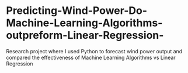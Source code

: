 # Predicting-Wind-Power-Do-Machine-Learning-Algorithms-outpreform-Linear-Regression-
Research project where I used Python to forecast wind power output and compared the effectiveness of Machine Learning Algorithms vs Linear Regression

